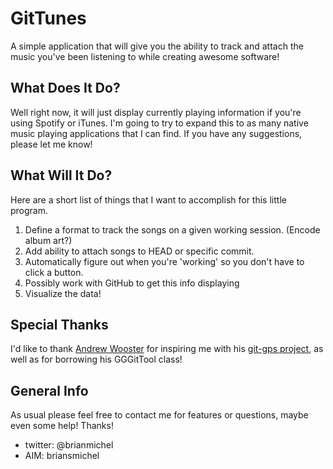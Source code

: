 GitTunes
========

 A simple application that will give you the ability to track and attach the music you've been listening to while creating awesome software!

What Does It Do?
----------------

 Well right now, it will just display currently playing information if you're using Spotify or iTunes. I'm going to try to expand this to as many native music playing applications that I can find. If you have any suggestions, please let me know!

What Will It Do?
----------------

 Here are a short list of things that I want to accomplish for this little program.

 1. Define a format to track the songs on a given working session. (Encode album art?)
 2. Add ability to attach songs to HEAD or specific commit.
 3. Automatically figure out when you're 'working' so you don't have to click a button.
 4. Possibly work with GitHub to get this info displaying
 5. Visualize the data!

Special Thanks
--------------
I'd like to thank [Andrew Wooster](https://github.com/wooster) for inspiring me with his [git-gps project](https://github.com/wooster/git-gps), as well as for borrowing his GGGitTool class!

General Info
------------

 As usual please feel free to contact me for features or questions, maybe even some help! Thanks!

 * twitter: @brianmichel
 * AIM: briansmichel